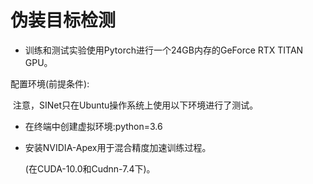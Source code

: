 # 伪装目标检测

- 训练和测试实验使用Pytorch进行一个24GB内存的GeForce RTX TITAN GPU。

配置环境(前提条件):

​	注意，SINet只在Ubuntu操作系统上使用以下环境进行了测试。

- 在终端中创建虚拟环境:python=3.6

+ 安装NVIDIA-Apex用于混合精度加速训练过程。

  (在CUDA-10.0和Cudnn-7.4下)。

  

